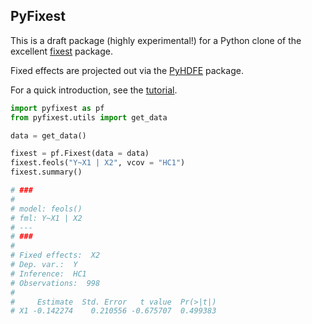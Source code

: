 ## PyFixest


This is a draft package (highly experimental!) for a Python clone of the excellent [fixest](https://github.com/lrberge/fixest) package.

Fixed effects are projected out via the [PyHDFE](https://github.com/jeffgortmaker/pyhdfe) package.

For a quick introduction, see the [tutorial](https://s3alfisc.github.io/pyfixest/tutorial/).

```python
import pyfixest as pf
from pyfixest.utils import get_data

data = get_data()

fixest = pf.Fixest(data = data)
fixest.feols("Y~X1 | X2", vcov = "HC1")
fixest.summary()

# ###
#
# model: feols()
# fml: Y~X1 | X2
# ---
# ###
#
# Fixed effects:  X2
# Dep. var.:  Y
# Inference:  HC1
# Observations:  998
#
#     Estimate  Std. Error   t value  Pr(>|t|)
# X1 -0.142274    0.210556 -0.675707  0.499383
```

